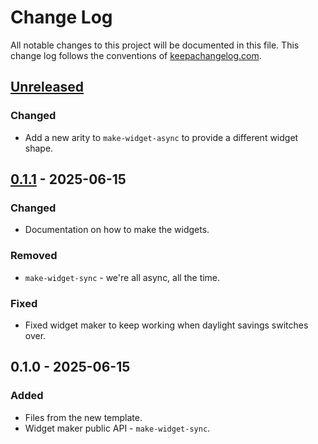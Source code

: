 # Change Log
All notable changes to this project will be documented in this file. This change log follows the conventions of [keepachangelog.com](http://keepachangelog.com/).

## [Unreleased]
### Changed
- Add a new arity to `make-widget-async` to provide a different widget shape.

## [0.1.1] - 2025-06-15
### Changed
- Documentation on how to make the widgets.

### Removed
- `make-widget-sync` - we're all async, all the time.

### Fixed
- Fixed widget maker to keep working when daylight savings switches over.

## 0.1.0 - 2025-06-15
### Added
- Files from the new template.
- Widget maker public API - `make-widget-sync`.

[Unreleased]: https://github.com/your-name/traning-clojure-codes/compare/0.1.1...HEAD
[0.1.1]: https://github.com/your-name/traning-clojure-codes/compare/0.1.0...0.1.1
